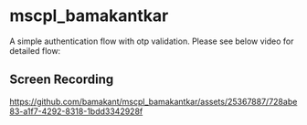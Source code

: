 # mscpl_bamakantkar

A simple authentication flow with otp validation. 
Please see below video for detailed flow:

## Screen Recording

https://github.com/bamakant/mscpl_bamakantkar/assets/25367887/728abe83-a1f7-4292-8318-1bdd3342928f


